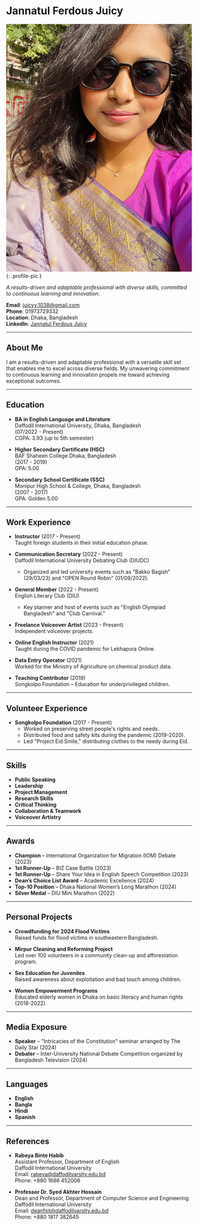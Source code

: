 # Jannatul Ferdous Juicy

![Profile Image](Juicy.jpg){: .profile-pic }

_A results-driven and adaptable professional with diverse skills, committed to continuous learning and innovation._

**Email**: juicyy.1038@gmail.com  
**Phone**: 01973729332  
**Location**: Dhaka, Bangladesh  
**LinkedIn**: [Jannatul Ferdous Juicy](https://www.linkedin.com/in/jannatul-ferdous-juicy-710988326/)

---


## About Me
I am a results-driven and adaptable professional with a versatile skill set that enables me to excel across diverse fields. My unwavering commitment to continuous learning and innovation propels me toward achieving exceptional outcomes.

---

## Education

- **BA in English Language and Literature**  
  Daffodil International University, Dhaka, Bangladesh  
  (07/2022 - Present)  
  CGPA: 3.93 (up to 5th semester)

- **Higher Secondary Certificate (HSC)**  
  BAF Shaheen College Dhaka, Bangladesh  
  (2017 - 2019)  
  GPA: 5.00

- **Secondary School Certificate (SSC)**  
  Monipur High School & College, Dhaka, Bangladesh  
  (2007 - 2017)  
  GPA: Golden 5.00

---

## Work Experience

- **Instructor** (2017 - Present)  
  Taught foreign students in their initial education phase.

- **Communication Secretary** (2022 - Present)  
  Daffodil International University Debating Club (DIUDC)  
  - Organized and led university events such as "Bakko Bagish" (29/03/23) and "OPEN Round Robin" (01/09/2022).

- **General Member** (2022 - Present)  
  English Literary Club (DIU)  
  - Key planner and host of events such as "English Olympiad Bangladesh" and "Club Carnival."

- **Freelance Voiceover Artist** (2023 - Present)  
  Independent voiceover projects.

- **Online English Instructor** (2021)  
  Taught during the COVID pandemic for Lekhapora Online.

- **Data Entry Operator** (2021)  
  Worked for the Ministry of Agriculture on chemical product data.

- **Teaching Contributor** (2019)  
  Songkolpo Foundation – Education for underprivileged children.

---

## Volunteer Experience

- **Songkolpo Foundation** (2017 - Present)  
  - Worked on preserving street people's rights and needs.
  - Distributed food and safety kits during the pandemic (2019-2020).
  - Led "Project Eid Smile," distributing clothes to the needy during Eid.

---

## Skills

- **Public Speaking**
- **Leadership**
- **Project Management**
- **Research Skills**
- **Critical Thinking**
- **Collaboration & Teamwork**
- **Voiceover Artistry**

---

## Awards

- **Champion** – International Organization for Migration (IOM) Debate (2023)
- **1st Runner-Up** – BIZ Case Battle (2023)
- **1st Runner-Up** – Share Your Idea in English Speech Competition (2023)
- **Dean’s Choice List Award** – Academic Excellence (2024)
- **Top-10 Position** – Dhaka National Women’s Long Marathon (2024)
- **Silver Medal** – DIU Mini Marathon (2022)

---

## Personal Projects

- **Crowdfunding for 2024 Flood Victims**  
  Raised funds for flood victims in southeastern Bangladesh.

- **Mirpur Cleaning and Reforming Project**  
  Led over 100 volunteers in a community clean-up and afforestation program.

- **Sex Education for Juveniles**  
  Raised awareness about exploitation and bad touch among children.

- **Women Empowerment Programs**  
  Educated elderly women in Dhaka on basic literacy and human rights (2018-2022).

---

## Media Exposure

- **Speaker** – "Intricacies of the Constitution" seminar arranged by The Daily Star (2024)
- **Debater** – Inter-University National Debate Competition organized by Bangladesh Television (2024)

---

## Languages

- **English**
- **Bangla**
- **Hindi**
- **Spanish**

---

## References

- **Rabeya Binte Habib**  
  Assistant Professor, Department of English  
  Daffodil International University  
  Email: rabeya@daffodilvarsity.edu.bd  
  Phone: +880 1686 452006

- **Professor Dr. Syed Akhter Hossain**  
  Dean and Professor, Department of Computer Science and Engineering  
  Daffodil International University  
  Email: deanfsit@daffodilvarsity.edu.bd  
  Phone: +880 1817 382645
